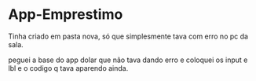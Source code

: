# App-Emprestimo

Tinha criado em pasta nova, só que simplesmente tava com erro no pc da sala.

peguei a base do app dolar que não tava dando erro e coloquei os input e lbl e o codigo q tava aparendo ainda.
